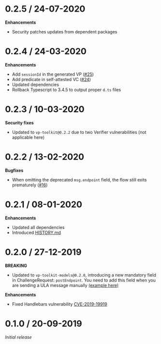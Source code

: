 # 0.2.5 / 24-07-2020

**Enhancements**
- Security patches updates from dependent packages

# 0.2.4 / 24-03-2020

**Enhancements**
- Add `sessionId` in the generated VP ([#25](https://github.com/rabobank-blockchain/ula-vp-controller/issues/25))
- Add predicate in self-attested VC ([#24](https://github.com/rabobank-blockchain/ula-vp-controller/issues/24))
- Updated dependencies
- Rollback Typescript to 3.4.5 to output proper `d.ts` files

# 0.2.3 / 10-03-2020

**Security fixes**
- Updated to `vp-toolkit@0.2.2` due to two Verifier vulnerabilities (not applicable here)

# 0.2.2 / 13-02-2020

**Bugfixes**
- When omitting the deprecated `msg.endpoint` field, the flow still exits prematurely ([#16](https://github.com/rabobank-blockchain/ula-vp-controller/issues/16))

# 0.2.1 / 08-01-2020

**Enhancements**
- Updated all dependencies
- Introduced [HISTORY.md](HISTORY.md)

# 0.2.0 / 27-12-2019

**BREAKING**
- Updated to `vp-toolkit-models@0.2.0`, introducing a new mandatory field in ChallengeRequest: `postEndpoint`. You need to add this field when you are sending a ULA message manually [(example here)](https://github.com/rabobank-blockchain/ula-vp-controller#manually)

**Enhancements**
- Fixed Handlebars vulnerability [CVE-2019-19919](https://github.com/advisories/GHSA-w457-6q6x-cgp9)

# 0.1.0 / 20-09-2019

*Initial release*
